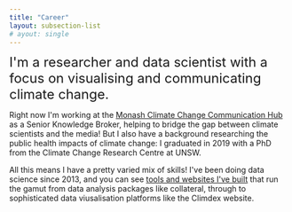 ```yaml
---
title: "Career"
layout: subsection-list
# ayout: single
---
```

<span style="font-size:1.5rem;">I'm a researcher and data scientist with a focus on visualising and communicating climate change.</span>

Right now I'm working at the [Monash Climate Change Communication Hub](https://monash.edu/mcccrh) as a Senior Knowledge Broker, helping to bridge the gap between climate scientists and the media! But I also have a background researching the public health impacts of climate change: I graduated in 2019 with a PhD from the Climate Change Research Centre at UNSW.

All this means I have a pretty varied mix of skills! I've been doing data science since 2013, and you can see [tools and websites I've built](/projects) that run the gamut from data analysis packages like collateral, through to sophisticated data viusalisation platforms like the Climdex website.
